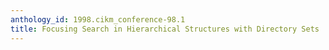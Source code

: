 ```yaml
---
anthology_id: 1998.cikm_conference-98.1
title: Focusing Search in Hierarchical Structures with Directory Sets
---
```

